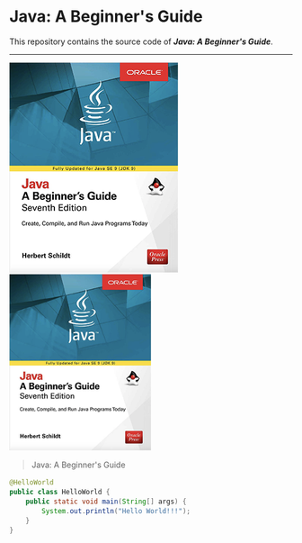 # Java: A Beginner's Guide
This repository contains the source code of ___Java: A Beginner's Guide___.

<hr style="color: deepskyblue">

![java_a-beginners-guide](https://github.com/chioio/java_a-beginners-guide-code/blob/master//images/java_a-beginners-guide.png)  
<img width="50%" height="50%" src="https://github.com/chioio/java_a-beginners-guide-code/blob/master//images/java_a-beginners-guide.png">
> Java: A Beginner's Guide  

```java
@HelloWorld
public class HelloWorld {
    public static void main(String[] args) {
        System.out.println("Hello World!!!");
    }
}
```




